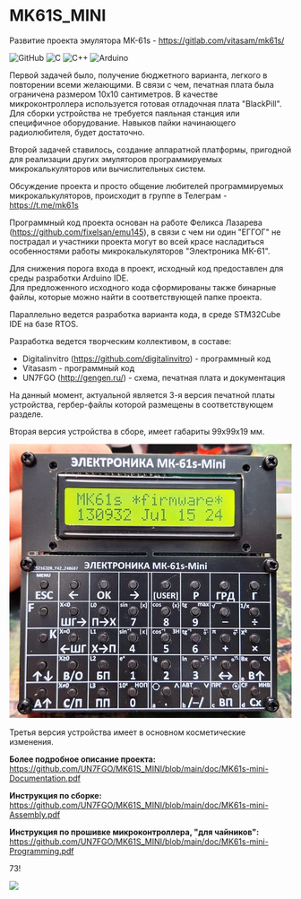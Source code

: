 # MK61S_MINI
Развитие проекта эмулятора МК-61s - https://gitlab.com/vitasam/mk61s/

![GitHub](https://img.shields.io/badge/github-%23121011.svg?style=for-the-badge&logo=github&logoColor=white)
![C](https://img.shields.io/badge/c-%2300599C.svg?style=for-the-badge&logo=c&logoColor=white) 
![C++](https://img.shields.io/badge/c++-%2300599C.svg?style=for-the-badge&logo=c%2B%2B&logoColor=white)
![Arduino](https://img.shields.io/badge/-Arduino-00979D?style=for-the-badge&logo=Arduino&logoColor=white)

Первой задачей было, получение бюджетного варианта, легкого в повторении всеми желающими. В связи с чем, печатная плата была ограничена размером 10х10 сантиметров. В качестве микроконтроллера используется готовая отладочная плата "BlackPill". Для сборки устройства не требуется паяльная станция или специфичное оборудование. Навыков пайки начинающего радиолюбителя, будет достаточно.

Второй задачей ставилось, создание аппаратной платформы, пригодной для реализации других эмуляторов программируемых микрокалькуляторов или вычислительных систем.

Обсуждение проекта и просто общение любителей программируемых микрокалькуляторов, происходит в группе в Телеграм - https://t.me/mk61s

Программный код проекта основан на работе Феликса Лазарева (https://github.com/fixelsan/emu145), в связи с чем ни один "ЕГГОГ" не пострадал и участники проекта могут во всей красе насладиться особенностями работы микрокалькуляторов "Электроника МК-61".

Для снижения порога входа в проект, исходный код предоставлен для среды разработки Arduino IDE.   
Для предложенного исходного кода сформированы также бинарные файлы, которые можно найти в соответствующей папке проекта.

Параллельно ведется разработка варианта кода, в среде STM32Cube IDE на базе RTOS.

Разработка ведется творческим коллективом, в составе:
- Digitalinvitro (https://github.com/digitalinvitro) - программный код
- Vitasasm - программный код
- UN7FGO (http://gengen.ru/) - схема, печатная плата и документация

На данный момент, актуальной является 3-я версия печатной платы устройства, гербер-файлы которой размещены в соответствующем разделе. 

Вторая версия устройства в сборе, имеет габариты 99х99х19 мм. 

![2-я версия устройства в сборе](https://github.com/UN7FGO/MK61S_MINI/blob/main/img/mk61s-mini.jpg)

Третья версия устройства имеет в основном косметические изменения.

**Более подробное описание проекта:**  
https://github.com/UN7FGO/MK61S_MINI/blob/main/doc/MK61s-mini-Documentation.pdf

**Инструкция по сборке:**  
https://github.com/UN7FGO/MK61S_MINI/blob/main/doc/MK61s-mini-Assembly.pdf

**Инструкция по прошивке микроконтроллера, "для чайников":**  
https://github.com/UN7FGO/MK61S_MINI/blob/main/doc/MK61s-mini-Programming.pdf


73!


![](https://komarev.com/ghpvc/?username=MK61s-mini)
